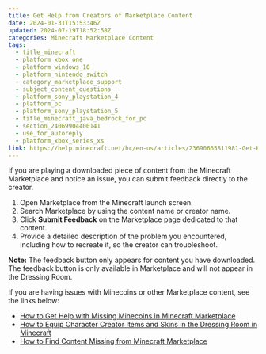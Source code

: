 ```yaml
---
title: Get Help from Creators of Marketplace Content
date: 2024-01-31T15:53:46Z
updated: 2024-07-19T18:52:58Z
categories: Minecraft Marketplace Content
tags:
  - title_minecraft
  - platform_xbox_one
  - platform_windows_10
  - platform_nintendo_switch
  - category_marketplace_support
  - subject_content_questions
  - platform_sony_playstation_4
  - platform_pc
  - platform_sony_playstation_5
  - title_minecraft_java_bedrock_for_pc
  - section_24069904400141
  - use_for_autoreply
  - platform_xbox_series_xs
link: https://help.minecraft.net/hc/en-us/articles/23690665811981-Get-Help-from-Creators-of-Marketplace-Content
---
```


If you are playing a downloaded piece of content from the Minecraft Marketplace and notice an issue, you can submit feedback directly to the creator.

1.  Open Marketplace from the Minecraft launch screen.
2.  Search Marketplace by using the content name or creator name.
3.  Click **Submit Feedback** on the Marketplace page dedicated to that content.
4.  Provide a detailed description of the problem you encountered, including how to recreate it, so the creator can troubleshoot.

**Note:** The feedback button only appears for content you have downloaded. The feedback button is only available in Marketplace and will not appear in the Dressing Room.

If you are having issues with Minecoins or other Marketplace content, see the links below:

- [How to Get Help with Missing Minecoins in Minecraft Marketplace](./How-to-Get-Help-With-Missing-Minecoins-in-Minecraft-Marketplace.md)
- [How to Equip Character Creator Items and Skins in the Dressing Room in Minecraft](./How-to-Equip-Character-Creator-Items-and-Skins-in-the-Dressing-Room-in-Minecraft.md)
- [How to Find Content Missing from Minecraft Marketplace](./How-to-Find-Content-Missing-from-Minecraft-Marketplace.md)
